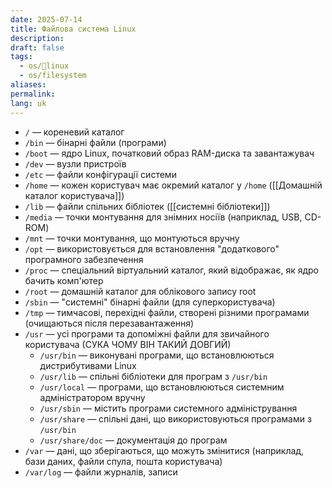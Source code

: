 ```yaml
---
date: 2025-07-14
title: Файлова система Linux
description: 
draft: false
tags:
  - os/🐧linux
  - os/filesystem
aliases: 
permalink: 
lang: uk
---
```

- `/` — кореневий каталог
- `/bin` — бінарні файли (програми)
- `/boot` — ядро Linux, початковий образ RAM-диска та завантажувач
- `/dev` — вузли пристроїв
- `/etc` — файли конфігурації системи
- `/home` — кожен користувач має окремий каталог у `/home` ([[Домашній каталог користувача]])
- `/lib` — файли спільних бібліотек ([[системні бібліотеки]])
- `/media` — точки монтування для знімних носіїв (наприклад, USB, CD-ROM)
- `/mnt` — точки монтування, що монтуються вручну
- `/opt` — використовується для встановлення "додаткового" програмного забезпечення
- `/proc` — спеціальний віртуальний каталог, який відображає, як ядро бачить комп'ютер
- `/root` — домашній каталог для облікового запису root
- `/sbin` — "системні" бінарні файли (для суперкористувача)
- `/tmp` — тимчасові, перехідні файли, створені різними програмами (очищаються після перезавантаження)
- `/usr` — усі програми та допоміжні файли для звичайного користувача (СУКА ЧОМУ ВІН ТАКИЙ ДОВГИЙ)
	- `/usr/bin` — виконувані програми, що встановлюються дистрибутивами Linux
	- `/usr/lib` — спільні бібліотеки для програм з `/usr/bin`
	- `/usr/local` — програми, що встановлюються системним адміністратором вручну
	- `/usr/sbin` — містить програми системного адміністрування
	- `/usr/share` — спільні дані, що використовуються програмами з `/usr/bin`
	- `/usr/share/doc` — документація до програм
- `/var` — дані, що зберігаються, що можуть змінитися (наприклад, бази даних, файли спула, пошта користувача)
- `/var/log` — файли журналів, записи